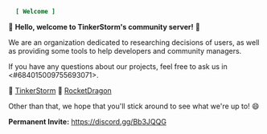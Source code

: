 ```ini
  [ Welcome ]
```
:tada: **Hello, welcome to TinkerStorm's community server!** :wave:

We are an organization dedicated to researching decisions of users, as well as providing some tools to help developers and community managers.

If you have any questions about our projects, feel free to ask us in <#684015009755693071>.

:wrench: [TinkerStorm](<https://github.com/TinkerStorm>)
:rocket: [RocketDragon](<https://github.com/RocketDragon>)

Other than that, we hope that you'll stick around to see what we're up to! :smile:

**Permanent Invite:**
https://discord.gg/Bb3JQQG